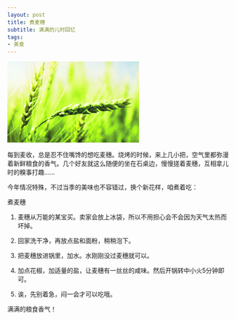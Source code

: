```yaml
---
layout: post
title: 煮麦穗 
subtitle: 满满的儿时回忆
tags:
- 美食
---
```


![](/img/maisui_aimeili119901.jpg)

每到麦收，总是忍不住嘴馋的想吃麦穗。烧烤的时候，来上几小把，空气里都弥漫着新鲜粮食的香气。几个好友就这么随便的坐在石桌边，慢慢搓着麦穗，互相拿儿时的糗事打趣……

今年情况特殊，不过当季的美味也不容错过，换个新花样，咱煮着吃：

煮麦穗

1. 麦穗从万能的某宝买。卖家会放上冰袋，所以不用担心会不会因为天气太热而坏掉。

2. 回家洗干净，再放点盐和面粉，稍稍泡下。

3. 把麦穗放进锅里，加水。水刚刚没过麦穗就可以。

4. 加点花椒，加适量的盐，让麦穗有一丝丝的咸味。然后开锅转中小火5分钟即可。

5. 诶，先别着急，闷一会才可以吃哦。

满满的粮食香气！




